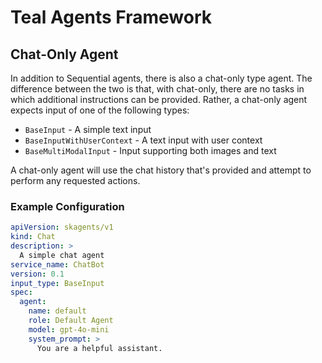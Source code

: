 # Teal Agents Framework
## Chat-Only Agent

In addition to Sequential agents, there is also a chat-only type agent. The
difference between the two is that, with chat-only, there are no tasks in which
additional instructions can be provided. Rather, a chat-only agent expects input
of one of the following types:
* `BaseInput` - A simple text input
* `BaseInputWithUserContext` - A text input with user context
* `BaseMultiModalInput` - Input supporting both images and text

A chat-only agent will use the chat history that's provided and attempt to
perform any requested actions.

### Example Configuration

```yaml
apiVersion: skagents/v1
kind: Chat
description: >
  A simple chat agent
service_name: ChatBot
version: 0.1
input_type: BaseInput
spec:
  agent:
    name: default
    role: Default Agent
    model: gpt-4o-mini
    system_prompt: >
      You are a helpful assistant.
```
